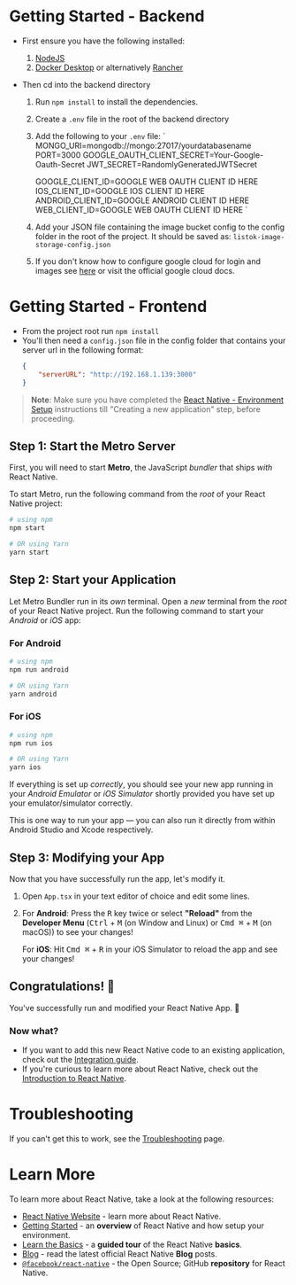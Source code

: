 # Getting Started - Backend

- First ensure you have the following installed:
    1. [NodeJS](https://nodejs.org/en/download/package-manager/current)
    2. [Docker Desktop](https://www.docker.com/products/docker-desktop/) or alternatively [Rancher](https://rancherdesktop.io/)

- Then cd into the backend directory
    1. Run `npm install` to install the dependencies.
    2. Create a `.env` file in the root of the backend directory
    3. Add the following to your `.env` file:
        `
        MONGO_URI=mongodb://mongo:27017/yourdatabasename
        PORT=3000
        GOOGLE_OAUTH_CLIENT_SECRET=Your-Google-Oauth-Secret
        JWT_SECRET=RandomlyGeneratedJWTSecret

        GOOGLE_CLIENT_ID=GOOGLE WEB OAUTH CLIENT ID HERE
        IOS_CLIENT_ID=GOOGLE IOS CLIENT ID HERE
        ANDROID_CLIENT_ID=GOOGLE ANDROID CLIENT ID HERE
        WEB_CLIENT_ID=GOOGLE WEB OAUTH CLIENT ID HERE
        `

    4. Add your JSON file containing the image bucket config to the config folder in the root of the project. It should be saved as:
        `listok-image-storage-config.json`

    5. If you don't know how to configure google cloud for login and images see [here](configure-google-cloud.md) or visit the official google cloud docs. 

# Getting Started - Frontend

- From the project root run `npm install`
- You'll then need a `config.json` file in the config folder that contains your server url in the following format:
    ```json
    {
        "serverURL": "http://192.168.1.139:3000" 
    }
    ```

>**Note**: Make sure you have completed the [React Native - Environment Setup](https://reactnative.dev/docs/environment-setup) instructions till "Creating a new application" step, before proceeding.

## Step 1: Start the Metro Server

First, you will need to start **Metro**, the JavaScript _bundler_ that ships _with_ React Native.

To start Metro, run the following command from the _root_ of your React Native project:

```bash
# using npm
npm start

# OR using Yarn
yarn start
```

## Step 2: Start your Application

Let Metro Bundler run in its _own_ terminal. Open a _new_ terminal from the _root_ of your React Native project. Run the following command to start your _Android_ or _iOS_ app:

### For Android

```bash
# using npm
npm run android

# OR using Yarn
yarn android
```

### For iOS

```bash
# using npm
npm run ios

# OR using Yarn
yarn ios
```

If everything is set up _correctly_, you should see your new app running in your _Android Emulator_ or _iOS Simulator_ shortly provided you have set up your emulator/simulator correctly.

This is one way to run your app — you can also run it directly from within Android Studio and Xcode respectively.

## Step 3: Modifying your App

Now that you have successfully run the app, let's modify it.

1. Open `App.tsx` in your text editor of choice and edit some lines.
2. For **Android**: Press the <kbd>R</kbd> key twice or select **"Reload"** from the **Developer Menu** (<kbd>Ctrl</kbd> + <kbd>M</kbd> (on Window and Linux) or <kbd>Cmd ⌘</kbd> + <kbd>M</kbd> (on macOS)) to see your changes!

   For **iOS**: Hit <kbd>Cmd ⌘</kbd> + <kbd>R</kbd> in your iOS Simulator to reload the app and see your changes!

## Congratulations! :tada:

You've successfully run and modified your React Native App. :partying_face:

### Now what?

- If you want to add this new React Native code to an existing application, check out the [Integration guide](https://reactnative.dev/docs/integration-with-existing-apps).
- If you're curious to learn more about React Native, check out the [Introduction to React Native](https://reactnative.dev/docs/getting-started).

# Troubleshooting

If you can't get this to work, see the [Troubleshooting](https://reactnative.dev/docs/troubleshooting) page.

# Learn More

To learn more about React Native, take a look at the following resources:

- [React Native Website](https://reactnative.dev) - learn more about React Native.
- [Getting Started](https://reactnative.dev/docs/environment-setup) - an **overview** of React Native and how setup your environment.
- [Learn the Basics](https://reactnative.dev/docs/getting-started) - a **guided tour** of the React Native **basics**.
- [Blog](https://reactnative.dev/blog) - read the latest official React Native **Blog** posts.
- [`@facebook/react-native`](https://github.com/facebook/react-native) - the Open Source; GitHub **repository** for React Native.